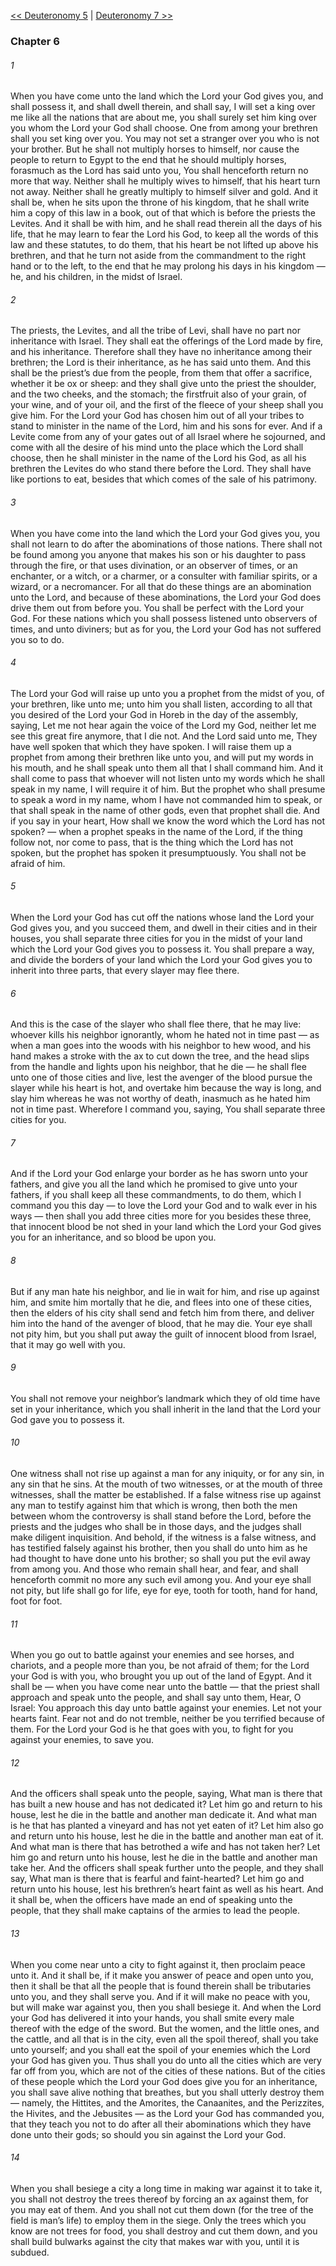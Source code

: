 [<< Deuteronomy 5](Deuteronomy%205)  |  [Deuteronomy 7 >>](Deuteronomy%207)

### Chapter 6
###### 1
When you have come unto the land which the Lord your God gives you, and shall possess it, and shall dwell therein, and shall say, I will set a king over me like all the nations that are about me, you shall surely set him king over you whom the Lord your God shall choose. One from among your brethren shall you set king over you. You may not set a stranger over you who is not your brother. But he shall not multiply horses to himself, nor cause the people to return to Egypt to the end that he should multiply horses, forasmuch as the Lord has said unto you, You shall henceforth return no more that way. Neither shall he multiply wives to himself, that his heart turn not away. Neither shall he greatly multiply to himself silver and gold. And it shall be, when he sits upon the throne of his kingdom, that he shall write him a copy of this law in a book, out of that which is before the priests the Levites. And it shall be with him, and he shall read therein all the days of his life, that he may learn to fear the Lord his God, to keep all the words of this law and these statutes, to do them, that his heart be not lifted up above his brethren, and that he turn not aside from the commandment to the right hand or to the left, to the end that he may prolong his days in his kingdom — he, and his children, in the midst of Israel.

###### 2
The priests, the Levites, and all the tribe of Levi, shall have no part nor inheritance with Israel. They shall eat the offerings of the Lord made by fire, and his inheritance. Therefore shall they have no inheritance among their brethren; the Lord is their inheritance, as he has said unto them. And this shall be the priest’s due from the people, from them that offer a sacrifice, whether it be ox or sheep: and they shall give unto the priest the shoulder, and the two cheeks, and the stomach; the firstfruit also of your grain, of your wine, and of your oil, and the first of the fleece of your sheep shall you give him. For the Lord your God has chosen him out of all your tribes to stand to minister in the name of the Lord, him and his sons for ever. And if a Levite come from any of your gates out of all Israel where he sojourned, and come with all the desire of his mind unto the place which the Lord shall choose, then he shall minister in the name of the Lord his God, as all his brethren the Levites do who stand there before the Lord. They shall have like portions to eat, besides that which comes of the sale of his patrimony.

###### 3
When you have come into the land which the Lord your God gives you, you shall not learn to do after the abominations of those nations. There shall not be found among you anyone that makes his son or his daughter to pass through the fire, or that uses divination, or an observer of times, or an enchanter, or a witch, or a charmer, or a consulter with familiar spirits, or a wizard, or a necromancer. For all that do these things are an abomination unto the Lord, and because of these abominations, the Lord your God does drive them out from before you. You shall be perfect with the Lord your God. For these nations which you shall possess listened unto observers of times, and unto diviners; but as for you, the Lord your God has not suffered you so to do.

###### 4
The Lord your God will raise up unto you a prophet from the midst of you, of your brethren, like unto me; unto him you shall listen, according to all that you desired of the Lord your God in Horeb in the day of the assembly, saying, Let me not hear again the voice of the Lord my God, neither let me see this great fire anymore, that I die not. And the Lord said unto me, They have well spoken that which they have spoken. I will raise them up a prophet from among their brethren like unto you, and will put my words in his mouth, and he shall speak unto them all that I shall command him. And it shall come to pass that whoever will not listen unto my words which he shall speak in my name, I will require it of him. But the prophet who shall presume to speak a word in my name, whom I have not commanded him to speak, or that shall speak in the name of other gods, even that prophet shall die. And if you say in your heart, How shall we know the word which the Lord has not spoken? — when a prophet speaks in the name of the Lord, if the thing follow not, nor come to pass, that is the thing which the Lord has not spoken, but the prophet has spoken it presumptuously. You shall not be afraid of him.

###### 5
When the Lord your God has cut off the nations whose land the Lord your God gives you, and you succeed them, and dwell in their cities and in their houses, you shall separate three cities for you in the midst of your land which the Lord your God gives you to possess it. You shall prepare a way, and divide the borders of your land which the Lord your God gives you to inherit into three parts, that every slayer may flee there.

###### 6
And this is the case of the slayer who shall flee there, that he may live: whoever kills his neighbor ignorantly, whom he hated not in time past — as when a man goes into the woods with his neighbor to hew wood, and his hand makes a stroke with the ax to cut down the tree, and the head slips from the handle and lights upon his neighbor, that he die — he shall flee unto one of those cities and live, lest the avenger of the blood pursue the slayer while his heart is hot, and overtake him because the way is long, and slay him whereas he was not worthy of death, inasmuch as he hated him not in time past. Wherefore I command you, saying, You shall separate three cities for you.

###### 7
And if the Lord your God enlarge your border as he has sworn unto your fathers, and give you all the land which he promised to give unto your fathers, if you shall keep all these commandments, to do them, which I command you this day — to love the Lord your God and to walk ever in his ways — then shall you add three cities more for you besides these three, that innocent blood be not shed in your land which the Lord your God gives you for an inheritance, and so blood be upon you.

###### 8
But if any man hate his neighbor, and lie in wait for him, and rise up against him, and smite him mortally that he die, and flees into one of these cities, then the elders of his city shall send and fetch him from there, and deliver him into the hand of the avenger of blood, that he may die. Your eye shall not pity him, but you shall put away the guilt of innocent blood from Israel, that it may go well with you.

###### 9
You shall not remove your neighbor’s landmark which they of old time have set in your inheritance, which you shall inherit in the land that the Lord your God gave you to possess it.

###### 10
One witness shall not rise up against a man for any iniquity, or for any sin, in any sin that he sins. At the mouth of two witnesses, or at the mouth of three witnesses, shall the matter be established. If a false witness rise up against any man to testify against him that which is wrong, then both the men between whom the controversy is shall stand before the Lord, before the priests and the judges who shall be in those days, and the judges shall make diligent inquisition. And behold, if the witness is a false witness, and has testified falsely against his brother, then you shall do unto him as he had thought to have done unto his brother; so shall you put the evil away from among you. And those who remain shall hear, and fear, and shall henceforth commit no more any such evil among you. And your eye shall not pity, but life shall go for life, eye for eye, tooth for tooth, hand for hand, foot for foot.

###### 11
When you go out to battle against your enemies and see horses, and chariots, and a people more than you, be not afraid of them; for the Lord your God is with you, who brought you up out of the land of Egypt. And it shall be — when you have come near unto the battle — that the priest shall approach and speak unto the people, and shall say unto them, Hear, O Israel: You approach this day unto battle against your enemies. Let not your hearts faint. Fear not and do not tremble, neither be you terrified because of them. For the Lord your God is he that goes with you, to fight for you against your enemies, to save you.

###### 12
And the officers shall speak unto the people, saying, What man is there that has built a new house and has not dedicated it? Let him go and return to his house, lest he die in the battle and another man dedicate it. And what man is he that has planted a vineyard and has not yet eaten of it? Let him also go and return unto his house, lest he die in the battle and another man eat of it. And what man is there that has betrothed a wife and has not taken her? Let him go and return unto his house, lest he die in the battle and another man take her. And the officers shall speak further unto the people, and they shall say, What man is there that is fearful and faint-hearted? Let him go and return unto his house, lest his brethren’s heart faint as well as his heart. And it shall be, when the officers have made an end of speaking unto the people, that they shall make captains of the armies to lead the people.

###### 13
When you come near unto a city to fight against it, then proclaim peace unto it. And it shall be, if it make you answer of peace and open unto you, then it shall be that all the people that is found therein shall be tributaries unto you, and they shall serve you. And if it will make no peace with you, but will make war against you, then you shall besiege it. And when the Lord your God has delivered it into your hands, you shall smite every male thereof with the edge of the sword. But the women, and the little ones, and the cattle, and all that is in the city, even all the spoil thereof, shall you take unto yourself; and you shall eat the spoil of your enemies which the Lord your God has given you. Thus shall you do unto all the cities which are very far off from you, which are not of the cities of these nations. But of the cities of these people which the Lord your God does give you for an inheritance, you shall save alive nothing that breathes, but you shall utterly destroy them — namely, the Hittites, and the Amorites, the Canaanites, and the Perizzites, the Hivites, and the Jebusites — as the Lord your God has commanded you, that they teach you not to do after all their abominations which they have done unto their gods; so should you sin against the Lord your God.

###### 14
When you shall besiege a city a long time in making war against it to take it, you shall not destroy the trees thereof by forcing an ax against them, for you may eat of them. And you shall not cut them down (for the tree of the field is man’s life) to employ them in the siege. Only the trees which you know are not trees for food, you shall destroy and cut them down, and you shall build bulwarks against the city that makes war with you, until it is subdued.